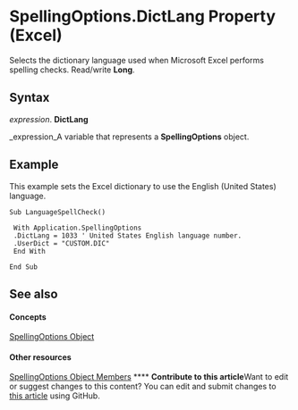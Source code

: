 
# SpellingOptions.DictLang Property (Excel)

Selects the dictionary language used when Microsoft Excel performs spelling checks. Read/write  **Long**.


## Syntax

 _expression_. **DictLang**

 _expression_A variable that represents a  **SpellingOptions** object.


## Example

This example sets the Excel dictionary to use the English (United States) language.


```
Sub LanguageSpellCheck() 
 
 With Application.SpellingOptions 
 .DictLang = 1033 ' United States English language number. 
 .UserDict = "CUSTOM.DIC" 
 End With 
 
End Sub
```


## See also


#### Concepts


 [SpellingOptions Object](3ba7d0b4-bebb-0cc9-cb50-066d1c19d876.md)
#### Other resources


 [SpellingOptions Object Members](d25612d9-256d-de1b-e89b-0440f37d9caa.md)
****   **Contribute to this article**Want to edit or suggest changes to this content? You can edit and submit changes to  [this article](https://github.com/jhershey00/VBA_Excel_Test/OpenXMLCon/articles/3564b149-5d37-88b4-a0b1-73398e9373c5.md) using GitHub.

